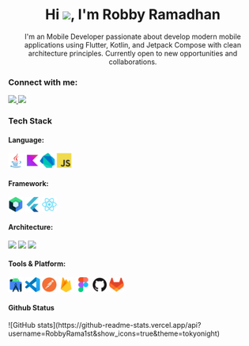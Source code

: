 <h1 align="center">Hi <img src="https://raw.githubusercontent.com/MartinHeinz/MartinHeinz/master/wave.gif" width="30px">, I'm Robby Ramadhan</h1>

<p align="center">I'm an Mobile Developer passionate about develop modern mobile applications using Flutter, Kotlin, and Jetpack Compose with clean architecture principles. Currently open to new opportunities and collaborations.
</p>

### Connect with me:
<a href="https://www.linkedin.com/in/robby-ramadhan/" target="_blank">
  <img src="https://img.icons8.com/fluent/48/000000/linkedin.png"/>
</a>
<a href="mailto:robbyramadhan.2nd@gmail.com">
  <img src="https://img.icons8.com/fluent/48/000000/gmail.png"/>
</a>

### Tech Stack
<h4>Language:</h4>
<p>
 <img src="https://raw.githubusercontent.com/devicons/devicon/ca28c779441053191ff11710fe24a9e6c23690d6/icons/java/java-original.svg" height="30" style="max-width: 100%; height: auto; max-height: 30px;">
 <img src="https://raw.githubusercontent.com/devicons/devicon/ca28c779441053191ff11710fe24a9e6c23690d6/icons/kotlin/kotlin-original.svg" height="30" style="max-width: 100%; height: auto; max-height: 30px;"><img src="https://raw.githubusercontent.com/devicons/devicon/ca28c779441053191ff11710fe24a9e6c23690d6/icons/dart/dart-original.svg" height="30" style="max-width: 100%; height: auto; max-height: 30px;">
 <img src="https://raw.githubusercontent.com/devicons/devicon/ca28c779441053191ff11710fe24a9e6c23690d6/icons/javascript/javascript-original.svg" height="30" style="max-width: 100%; height: auto; max-height: 30px;">
</p>

<h4>Framework:</h4>
<p>
 <img src="https://raw.githubusercontent.com/devicons/devicon/ca28c779441053191ff11710fe24a9e6c23690d6/icons/jetpackcompose/jetpackcompose-original.svg" height="30" style="max-width: 100%; height: auto; max-height: 30px;">
 <img src="https://raw.githubusercontent.com/devicons/devicon/ca28c779441053191ff11710fe24a9e6c23690d6/icons/flutter/flutter-original.svg" height="30" style="max-width: 100%; height: auto; max-height: 30px;">
 <img src="https://raw.githubusercontent.com/devicons/devicon/ca28c779441053191ff11710fe24a9e6c23690d6/icons/react/react-original.svg" height="30" style="max-width: 100%; height: auto; max-height: 30px;">
</p>

<h4>Architecture:</h4>
<p>
 <img src="https://img.shields.io/badge/MVVM-%23007ACC?style=flat&logoColor=white" /> 
 <img src="https://img.shields.io/badge/MVI-%23FF6F00?style=flat&logoColor=white" />      
 <img src="https://img.shields.io/badge/MVP-%2332CD32?style=flat&logoColor=white" />
</p>

<h4>Tools & Platform:</h4>
<p>
 <img src="https://raw.githubusercontent.com/devicons/devicon/ca28c779441053191ff11710fe24a9e6c23690d6/icons/androidstudio/androidstudio-original.svg" height="30" style="max-width: 100%; height: auto; max-height: 30px;">
 <img src="https://raw.githubusercontent.com/devicons/devicon/ca28c779441053191ff11710fe24a9e6c23690d6/icons/vscode/vscode-original.svg" height="30" style="max-width: 100%; height: auto; max-height: 30px;">
 <img src="https://raw.githubusercontent.com/devicons/devicon/ca28c779441053191ff11710fe24a9e6c23690d6/icons/postman/postman-original.svg" height="30" style="max-width: 100%; height: auto; max-height: 30px;">
 <img src="https://raw.githubusercontent.com/devicons/devicon/ca28c779441053191ff11710fe24a9e6c23690d6/icons/firebase/firebase-original.svg" height="30" style="max-width: 100%; height: auto; max-height: 30px;">
 <img src="https://raw.githubusercontent.com/devicons/devicon/ca28c779441053191ff11710fe24a9e6c23690d6/icons/figma/figma-original.svg" height="30" style="max-width: 100%; height: auto; max-height: 30px;">
 <img src="https://raw.githubusercontent.com/devicons/devicon/ca28c779441053191ff11710fe24a9e6c23690d6/icons/github/github-original.svg" height="30" style="max-width: 100%; height: auto; max-height: 30px;">
 <img src="https://raw.githubusercontent.com/devicons/devicon/ca28c779441053191ff11710fe24a9e6c23690d6/icons/gitlab/gitlab-original.svg" height="30" style="max-width: 100%; height: auto; max-height: 30px;">
</p>

<h4>Github Status</h4>
![GitHub stats](https://github-readme-stats.vercel.app/api?username=RobbyRama1st&show_icons=true&theme=tokyonight)
